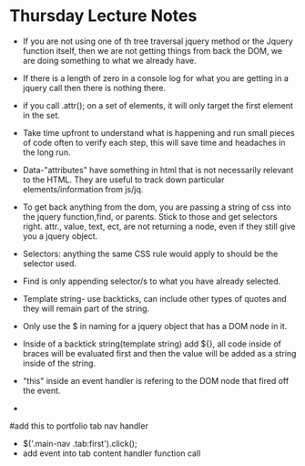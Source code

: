 # Thursday Lecture Notes
- If you are not using one of th tree traversal jquery method or the Jquery function itself, then we are not getting things from back the DOM, we are doing something to what we already have. 
- If there is a length of zero in a console log for what you are getting in a jquery call then there is nothing there.
- if you call .attr(); on a set of elements, it will only target the first element in the set. 
- Take time upfront to understand what is happening and run small pieces of code often to verify each step, this will save time and headaches in the long run.
- Data-"attributes" have something in html that is not necessarily relevant to the HTML. They are useful to track down particular elements/information from js/jq.
- To get back anything from the dom, you are passing a string of css into the jquery function,find, or parents. Stick to those and get selectors right. attr., value, text, ect, are not returning a node, even if they still give you a jquery object.
- Selectors: anything the same CSS rule would apply to should be the selector used.
- Find is only appending selector/s to what you have already selected.

- Template string- use backticks, can include other types of quotes and they will remain part of the string. 
- Only use the $ in naming for a jquery object that has a DOM node in it.
- Inside of a backtick string(template string) add ${}, all code inside of braces will be evaluated first and then the value will be added as a string inside of the string.
- "this" inside an event handler is refering to the DOM node that fired off the event.
- 

#add this to portfolio tab nav handler
 - $('.main-nav .tab:first').click();
 - add event into tab content handler function call